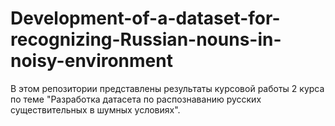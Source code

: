 # Development-of-a-dataset-for-recognizing-Russian-nouns-in-noisy-environment
В этом репозитории представлены результаты курсовой работы 2 курса по теме "Разработка датасета по распознаванию русских существительных в шумных условиях".

